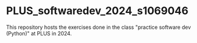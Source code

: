 # PLUS_softwaredev_2024_s1069046

This repository hosts the exercises done in the class "practice software dev (Python)" at PLUS in 2024.
